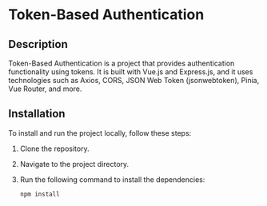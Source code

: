# Token-Based Authentication


## Description

Token-Based Authentication is a project that provides authentication functionality using tokens. It is built with Vue.js and Express.js, and it uses technologies such as Axios, CORS, JSON Web Token (jsonwebtoken), Pinia, Vue Router, and more.


## Installation

To install and run the project locally, follow these steps:

1. Clone the repository.
2. Navigate to the project directory.
3. Run the following command to install the dependencies:

   ```shell
   npm install